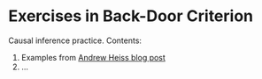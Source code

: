 # Exercises in Back-Door Criterion

Causal inference practice. Contents:

1. Examples from [Andrew Heiss blog post](https://www.andrewheiss.com/blog/2020/02/25/closing-backdoors-dags/)
2. ...



